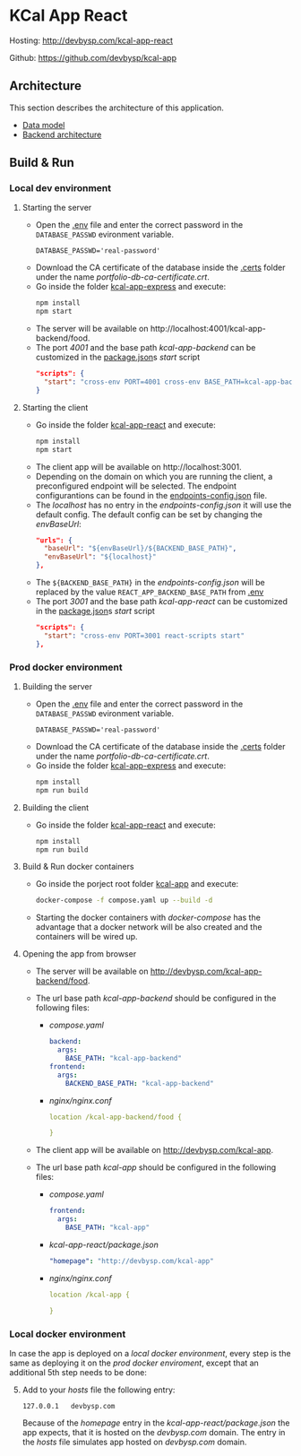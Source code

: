 # KCal App React

Hosting: http://devbysp.com/kcal-app-react

Github: https://github.com/devbysp/kcal-app

## Architecture

This section describes the architecture of this application.

- [Data model](doc/datamodel/readme-datamodel.md)
- [Backend architecture](doc/backend/readme-backend.md)

## Build & Run

### Local dev environment

1. Starting the server

   - Open the [.env](./kcal-app-express/.env) file and enter the correct password in the `DATABASE_PASSWD` evironment variable.
     ```env
     DATABASE_PASSWD='real-password'
     ```
   - Download the CA certificate of the database inside the [.certs](./kcal-app-express/src/database/.certs) folder under the name _portfolio-db-ca-certificate.crt_.
   - Go inside the folder [kcal-app-express](./kcal-app-express) and execute:
     ```bash
     npm install
     npm start
     ```
   - The server will be available on http://localhost:4001/kcal-app-backend/food.
   - The port _4001_ and the base path _kcal-app-backend_ can be customized in the [package.json](./kcal-app-express/package.json)s _start_ script
     ```json
     "scripts": {
       "start": "cross-env PORT=4001 cross-env BASE_PATH=kcal-app-backend node -r dotenv/config src/index.js"
     }
     ```

2. Starting the client
   - Go inside the folder [kcal-app-react](./kcal-app-react) and execute:
     ```bash
     npm install
     npm start
     ```
   - The client app will be available on http://localhost:3001.
   - Depending on the domain on which you are running the client, a preconfigured endpoint will be selected. The endpoint configurantions can be found in the [endpoints-config.json](./kcal-app-react/src/endpoints-config.json) file.
   - The _localhost_ has no entry in the _endpoints-config.json_ it will use the default config. The default config can be set by changing the _envBaseUrl_:
     ```json
     "urls": {
       "baseUrl": "${envBaseUrl}/${BACKEND_BASE_PATH}",
       "envBaseUrl": "${localhost}"
     },
     ```
   - The `${BACKEND_BASE_PATH}` in the _endpoints-config.json_ will be replaced by the value `REACT_APP_BACKEND_BASE_PATH` from [.env](./kcal-app-react/.env)
   - The port _3001_ and the base path _kcal-app-react_ can be customized in the [package.json](./kcal-app-react/package.json)s _start_ script
     ```json
     "scripts": {
       "start": "cross-env PORT=3001 react-scripts start"
     },
     ```

### Prod docker environment

1. Building the server

   - Open the [.env](./kcal-app-express/.env) file and enter the correct password in the `DATABASE_PASSWD` evironment variable.
     ```env
     DATABASE_PASSWD='real-password'
     ```
   - Download the CA certificate of the database inside the [.certs](./kcal-app-express/src/database/.certs) folder under the name _portfolio-db-ca-certificate.crt_.
   - Go inside the folder [kcal-app-express](./kcal-app-express) and execute:
     ```bash
     npm install
     npm run build
     ```

2. Building the client

   - Go inside the folder [kcal-app-react](./kcal-app-react) and execute:
     ```bash
     npm install
     npm run build
     ```

3. Build & Run docker containers

   - Go inside the porject root folder [kcal-app](./) and execute:
     ```bash
     docker-compose -f compose.yaml up --build -d
     ```
   - Starting the docker containers with _docker-compose_ has the advantage that a docker network will be also created and the containers will be wired up.

4. Opening the app from browser

   - The server will be available on http://devbysp.com/kcal-app-backend/food.
   - The url base path _kcal-app-backend_ should be configured in the following files:

     - _compose.yaml_
       ```yaml
       backend:
         args:
           BASE_PATH: "kcal-app-backend"
       frontend:
         args:
           BACKEND_BASE_PATH: "kcal-app-backend"
       ```
     - _nginx/nginx.conf_

       ```yaml
       location /kcal-app-backend/food {

       }
       ```

   - The client app will be available on http://devbysp.com/kcal-app.
   - The url base path _kcal-app_ should be configured in the following files:

     - _compose.yaml_
       ```yaml
       frontend:
         args:
           BASE_PATH: "kcal-app"
       ```
     - _kcal-app-react/package.json_
       ```yaml
       "homepage": "http://devbysp.com/kcal-app"
       ```
     - _nginx/nginx.conf_

       ```yaml
       location /kcal-app {

       }
       ```

### Local docker environment

In case the app is deployed on a _local docker environment_, every step is the same as deploying it on the _prod docker enviroment_, except that an additional 5th step needs to be done:

5. Add to your _hosts_ file the following entry:
   ```
   127.0.0.1   devbysp.com
   ```
   Because of the _homepage_ entry in the _kcal-app-react/package.json_ the app expects, that it is hosted on the _devbysp.com_ domain. The entry in the _hosts_ file simulates app hosted on _devbysp.com_ domain.
